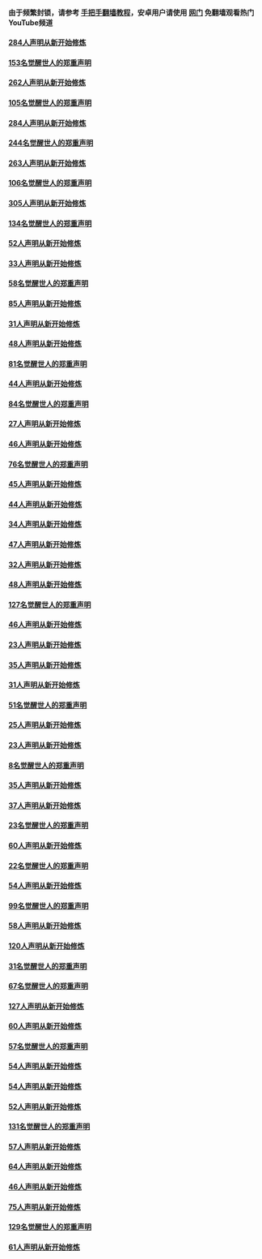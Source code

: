 #### 由于频繁封锁，请参考 [手把手翻墙教程](https://github.com/gfw-breaker/guides/wiki/)，安卓用户请使用 [网门](https://github.com/gfw-breaker/nogfw/blob/master/dl.md?t=04140601) 免翻墙观看热门YouTube频道 

#### [284人声明从新开始修炼](../pages/91/423296.md?t=04140601) 

#### [153名觉醒世人的郑重声明](../pages/91/423295.md?t=04140601) 

#### [262人声明从新开始修炼](../pages/91/423004.md?t=04140601) 

#### [105名觉醒世人的郑重声明](../pages/91/423003.md?t=04140601) 

#### [284人声明从新开始修炼](../pages/91/422707.md?t=04140601) 

#### [244名觉醒世人的郑重声明](../pages/91/422706.md?t=04140601) 

#### [263人声明从新开始修炼](../pages/91/422553.md?t=04140601) 

#### [106名觉醒世人的郑重声明](../pages/91/422552.md?t=04140601) 

#### [305人声明从新开始修炼](../pages/91/422153.md?t=04140601) 

#### [134名觉醒世人的郑重声明](../pages/91/422152.md?t=04140601) 

#### [52人声明从新开始修炼](../pages/91/421846.md?t=04140601) 

#### [33人声明从新开始修炼](../pages/91/421804.md?t=04140601) 

#### [58名觉醒世人的郑重声明](../pages/91/421845.md?t=04140601) 

#### [85人声明从新开始修炼](../pages/91/421769.md?t=04140601) 

#### [31人声明从新开始修炼](../pages/91/421763.md?t=04140601) 

#### [48人声明从新开始修炼](../pages/91/421605.md?t=04140601) 

#### [81名觉醒世人的郑重声明](../pages/91/421656.md?t=04140601) 

#### [44人声明从新开始修炼](../pages/91/421544.md?t=04140601) 

#### [84名觉醒世人的郑重声明](../pages/91/421543.md?t=04140601) 

#### [27人声明从新开始修炼](../pages/91/421465.md?t=04140601) 

#### [46人声明从新开始修炼](../pages/91/421454.md?t=04140601) 

#### [76名觉醒世人的郑重声明](../pages/91/421453.md?t=04140601) 

#### [45人声明从新开始修炼](../pages/91/421452.md?t=04140601) 

#### [44人声明从新开始修炼](../pages/91/421422.md?t=04140601) 

#### [34人声明从新开始修炼](../pages/91/421322.md?t=04140601) 

#### [47人声明从新开始修炼](../pages/91/421264.md?t=04140601) 

#### [32人声明从新开始修炼](../pages/91/421225.md?t=04140601) 

#### [48人声明从新开始修炼](../pages/91/421202.md?t=04140601) 

#### [127名觉醒世人的郑重声明](../pages/91/421224.md?t=04140601) 

#### [46人声明从新开始修炼](../pages/91/421203.md?t=04140601) 

#### [23人声明从新开始修炼](../pages/91/421138.md?t=04140601) 

#### [35人声明从新开始修炼](../pages/91/421122.md?t=04140601) 

#### [31人声明从新开始修炼](../pages/91/421081.md?t=04140601) 

#### [51名觉醒世人的郑重声明](../pages/91/421080.md?t=04140601) 

#### [25人声明从新开始修炼](../pages/91/421020.md?t=04140601) 

#### [23人声明从新开始修炼](../pages/91/420884.md?t=04140601) 

#### [8名觉醒世人的郑重声明](../pages/91/420883.md?t=04140601) 

#### [35人声明从新开始修炼](../pages/91/420809.md?t=04140601) 

#### [37人声明从新开始修炼](../pages/91/420766.md?t=04140601) 

#### [23名觉醒世人的郑重声明](../pages/91/420765.md?t=04140601) 

#### [60人声明从新开始修炼](../pages/91/420727.md?t=04140601) 

#### [22名觉醒世人的郑重声明](../pages/91/420726.md?t=04140601) 

#### [54人声明从新开始修炼](../pages/91/420529.md?t=04140601) 

#### [99名觉醒世人的郑重声明](../pages/91/420528.md?t=04140601) 

#### [58人声明从新开始修炼](../pages/91/420198.md?t=04140601) 

#### [120人声明从新开始修炼](../pages/91/420141.md?t=04140601) 

#### [31名觉醒世人的郑重声明](../pages/91/420197.md?t=04140601) 

#### [67名觉醒世人的郑重声明](../pages/91/420140.md?t=04140601) 

#### [127人声明从新开始修炼](../pages/91/420082.md?t=04140601) 

#### [60人声明从新开始修炼](../pages/91/420081.md?t=04140601) 

#### [57名觉醒世人的郑重声明](../pages/91/420080.md?t=04140601) 

#### [54人声明从新开始修炼](../pages/91/419533.md?t=04140601) 

#### [54人声明从新开始修炼](../pages/91/419532.md?t=04140601) 

#### [52人声明从新开始修炼](../pages/91/419531.md?t=04140601) 

#### [131名觉醒世人的郑重声明](../pages/91/419530.md?t=04140601) 

#### [57人声明从新开始修炼](../pages/91/419430.md?t=04140601) 

#### [64人声明从新开始修炼](../pages/91/419429.md?t=04140601) 

#### [46人声明从新开始修炼](../pages/91/419428.md?t=04140601) 

#### [75人声明从新开始修炼](../pages/91/419427.md?t=04140601) 

#### [129名觉醒世人的郑重声明](../pages/91/419426.md?t=04140601) 

#### [61人声明从新开始修炼](../pages/91/419198.md?t=04140601) 

